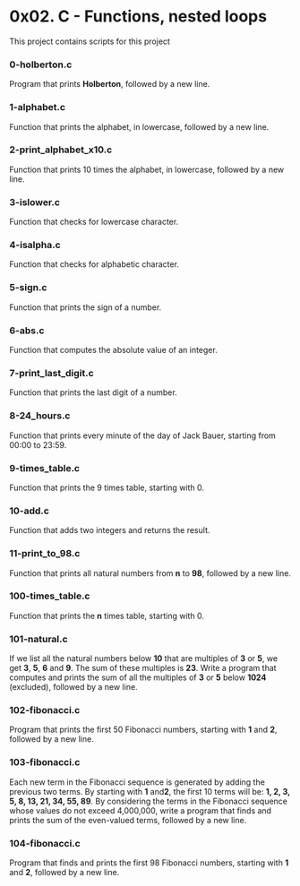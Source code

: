 # 0x02. C - Functions, nested loops

This project contains scripts for this project

### 0-holberton.c

Program that prints **Holberton**, followed by a new line.

### 1-alphabet.c

Function that prints the alphabet, in lowercase, followed by a new line.

### 2-print_alphabet_x10.c

Function that prints 10 times the alphabet, in lowercase, followed by a new line.

### 3-islower.c

Function that checks for lowercase character.

### 4-isalpha.c

Function that checks for alphabetic character.

### 5-sign.c

Function that prints the sign of a number.

### 6-abs.c

Function that computes the absolute value of an integer.

### 7-print_last_digit.c

Function that prints the last digit of a number.

### 8-24_hours.c

Function that prints every minute of the day of Jack Bauer, starting from 00:00 to 23:59.

### 9-times_table.c

Function that prints the 9 times table, starting with 0.

### 10-add.c

Function that adds two integers and returns the result.

### 11-print_to_98.c

Function that prints all natural numbers from **n** to **98**, followed by a new line.

### 100-times_table.c

Function that prints the **n** times table, starting with 0.

### 101-natural.c

If we list all the natural numbers below **10** that are multiples of **3** or **5**, we get **3**, **5**, **6** and **9**. The sum of these multiples is **23**. Write a program that computes and prints the sum of all the multiples of **3** or **5** below **1024** (excluded), followed by a new line.

### 102-fibonacci.c

Program that prints the first 50 Fibonacci numbers, starting with **1** and **2**, followed by a new line.

### 103-fibonacci.c

Each new term in the Fibonacci sequence is generated by adding the previous two terms. By starting with **1** and**2**, the first 10 terms will be: **1, 2, 3, 5, 8, 13, 21, 34, 55, 89**. By considering the terms in the Fibonacci sequence whose values do not exceed 4,000,000, write a program that finds and prints the sum of the even-valued terms, followed by a new line.

### 104-fibonacci.c

Program that finds and prints the first 98 Fibonacci numbers, starting with **1** and **2**, followed by a new line.
